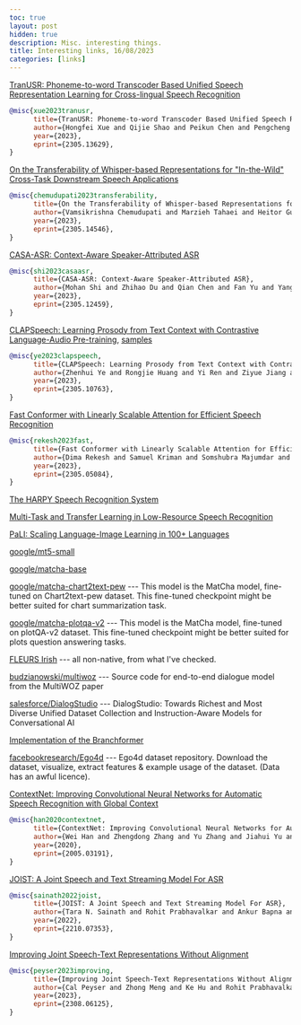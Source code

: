 ```yaml
---
toc: true
layout: post
hidden: true
description: Misc. interesting things.
title: Interesting links, 16/08/2023
categories: [links]
---
```


[TranUSR: Phoneme-to-word Transcoder Based Unified Speech Representation Learning for Cross-lingual Speech Recognition](https://arxiv.org/abs/2305.13629)

```bibtex
@misc{xue2023tranusr,
      title={TranUSR: Phoneme-to-word Transcoder Based Unified Speech Representation Learning for Cross-lingual Speech Recognition}, 
      author={Hongfei Xue and Qijie Shao and Peikun Chen and Pengcheng Guo and Lei Xie and Jie Liu},
      year={2023},
      eprint={2305.13629},
}
```

[On the Transferability of Whisper-based Representations for "In-the-Wild" Cross-Task Downstream Speech Applications](https://arxiv.org/abs/2305.14546)

```bibtex
@misc{chemudupati2023transferability,
      title={On the Transferability of Whisper-based Representations for "In-the-Wild" Cross-Task Downstream Speech Applications}, 
      author={Vamsikrishna Chemudupati and Marzieh Tahaei and Heitor Guimaraes and Arthur Pimentel and Anderson Avila and Mehdi Rezagholizadeh and Boxing Chen and Tiago Falk},
      year={2023},
      eprint={2305.14546},
}
```

[CASA-ASR: Context-Aware Speaker-Attributed ASR](https://arxiv.org/abs/2305.12459)

```bibtex
@misc{shi2023casaasr,
      title={CASA-ASR: Context-Aware Speaker-Attributed ASR}, 
      author={Mohan Shi and Zhihao Du and Qian Chen and Fan Yu and Yangze Li and Shiliang Zhang and Jie Zhang and Li-Rong Dai},
      year={2023},
      eprint={2305.12459},
}
```

[CLAPSpeech: Learning Prosody from Text Context with Contrastive Language-Audio Pre-training](https://arxiv.org/abs/2305.10763), [samples](https://clapspeech.github.io/)

```bibtex
@misc{ye2023clapspeech,
      title={CLAPSpeech: Learning Prosody from Text Context with Contrastive Language-Audio Pre-training}, 
      author={Zhenhui Ye and Rongjie Huang and Yi Ren and Ziyue Jiang and Jinglin Liu and Jinzheng He and Xiang Yin and Zhou Zhao},
      year={2023},
      eprint={2305.10763},
}
```

[Fast Conformer with Linearly Scalable Attention for Efficient Speech Recognition](https://arxiv.org/abs/2305.05084)

```bibtex
@misc{rekesh2023fast,
      title={Fast Conformer with Linearly Scalable Attention for Efficient Speech Recognition}, 
      author={Dima Rekesh and Samuel Kriman and Somshubra Majumdar and Vahid Noroozi and He Huang and Oleksii Hrinchuk and Ankur Kumar and Boris Ginsburg},
      year={2023},
      eprint={2305.05084},
}
```

[The HARPY Speech Recognition System](https://stacks.stanford.edu/file/druid:rq916rn6924/rq916rn6924.pdf)

[Multi-Task and Transfer Learning in Low-Resource Speech Recognition](https://repository.arizona.edu/bitstream/handle/10150/634249/azu_etd_17345_sip1_m.pdf?sequence=1)

[PaLI: Scaling Language-Image Learning in 100+ Languages](https://ai.googleblog.com/2022/09/pali-scaling-language-image-learning-in.html)

[google/mt5-small](https://huggingface.co/google/mt5-small)

[google/matcha-base](https://huggingface.co/google/matcha-base)

[google/matcha-chart2text-pew](https://huggingface.co/google/matcha-chart2text-pew) --- This model is the MatCha model, fine-tuned on Chart2text-pew dataset. This fine-tuned checkpoint might be better suited for chart summarization task.

[google/matcha-plotqa-v2](https://huggingface.co/google/matcha-plotqa-v2) --- This model is the MatCha model, fine-tuned on plotQA-v2 dataset. This fine-tuned checkpoint might be better suited for plots question answering tasks.

[FLEURS Irish](https://huggingface.co/datasets/google/fleurs/viewer/ga_ie/train) --- all non-native, from what I've checked.

[budzianowski/multiwoz](https://github.com/budzianowski/multiwoz) --- Source code for end-to-end dialogue model from the MultiWOZ paper

[salesforce/DialogStudio](https://github.com/salesforce/DialogStudio) --- DialogStudio: Towards Richest and Most Diverse Unified Dataset Collection and Instruction-Aware Models for Conversational AI

[Implementation of the Branchformer](https://github.com/speechbrain/speechbrain/pull/1992)

[facebookresearch/Ego4d](https://github.com/facebookresearch/Ego4d) --- Ego4d dataset repository. Download the dataset, visualize, extract features & example usage of the dataset. (Data has an awful licence).

[ContextNet: Improving Convolutional Neural Networks for Automatic Speech Recognition with Global Context](https://arxiv.org/abs/2005.03191)

```bibtex
@misc{han2020contextnet,
      title={ContextNet: Improving Convolutional Neural Networks for Automatic Speech Recognition with Global Context}, 
      author={Wei Han and Zhengdong Zhang and Yu Zhang and Jiahui Yu and Chung-Cheng Chiu and James Qin and Anmol Gulati and Ruoming Pang and Yonghui Wu},
      year={2020},
      eprint={2005.03191},
}
```

[JOIST: A Joint Speech and Text Streaming Model For ASR](https://arxiv.org/abs/2210.07353)

```bibtex
@misc{sainath2022joist,
      title={JOIST: A Joint Speech and Text Streaming Model For ASR}, 
      author={Tara N. Sainath and Rohit Prabhavalkar and Ankur Bapna and Yu Zhang and Zhouyuan Huo and Zhehuai Chen and Bo Li and Weiran Wang and Trevor Strohman},
      year={2022},
      eprint={2210.07353},
}
```

[Improving Joint Speech-Text Representations Without Alignment](https://arxiv.org/abs/2308.06125)

```bibtex
@misc{peyser2023improving,
      title={Improving Joint Speech-Text Representations Without Alignment}, 
      author={Cal Peyser and Zhong Meng and Ke Hu and Rohit Prabhavalkar and Andrew Rosenberg and Tara N. Sainath and Michael Picheny and Kyunghyun Cho},
      year={2023},
      eprint={2308.06125},
}
```

